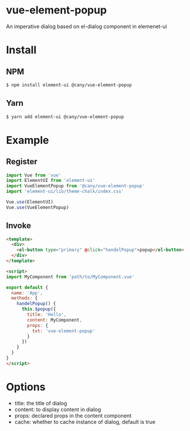 # vue-element-popup

An imperative dialog based on el-dialog component in elemenet-ui

# Install

## NPM

```bash
$ npm install element-ui @cany/vue-element-popup
```

## Yarn

```bash
$ yarn add element-ui @cany/vue-element-popup
```

# Example

## Register

```js
import Vue from 'vue'
import ElementUI from 'element-ui'
import VueElementPopup from '@cany/vue-element-popup'
import 'element-ui/lib/theme-chalk/index.css'

Vue.use(ElementUI)
Vue.use(VueElementPopup)
```

## Invoke

```html
<template>
  <div>
    <el-button type="primary" @click="handelPopup">popup</el-button>
  </div>
</template>

<script>
import MyComponent from 'path/to/MyComponent.vue'

export default {
  name: 'App',
  methods: {
    handelPopup() {
      this.$popup({
        title: 'Hello',
        content: MyComponent,
        props: {
          txt: 'vue-element-popup'
        }
      })
    }
  }
}
</script>
```

# Options

- title: the title of dialog
- content: to display content in dialog
- props: declared props in the content component
- cache: whether to cache instance of dialog, default is true


